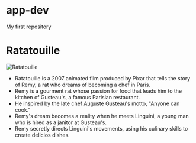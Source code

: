 # app-dev
My first repository

# **Ratatouille**

![Ratatouille]([Ratatouille.jpg](https://www.google.com/imgres?q=ratatouille%20movie&imgurl=https%3A%2F%2Flumiere-a.akamaihd.net%2Fv1%2Fimages%2Fp_ratatouille_19736_0814231f.jpeg&imgrefurl=https%3A%2F%2Fmovies.disney.com%2Fratatouille&docid=m2PlscVuQf_7QM&tbnid=Nfxb5XPOoXu9rM&vet=12ahUKEwjgneSGxcyJAxVesFYBHRmACHIQM3oECBkQAA..i&w=540&h=810&hcb=2&ved=2ahUKEwjgneSGxcyJAxVesFYBHRmACHIQM3oECBkQAA))


- Ratatouille is a 2007 animated film produced by Pixar that tells the story of Remy, a rat who dreams of becoming a chef in Paris.
- Remy is a gourment rat whose passion for food that leads him to the kitchen of Gusteau's, a famous Parisian restaurant.
- He inspired by the late chef Auguste Gusteau's motto, "Anyone can cook."
- Remy's dream becomes a reality when he meets Linguini, a young man who is hired as a janitor at Gusteau's.
- Remy secretly directs Linguini's movements, using his culinary skills to create delicios dishes. 
